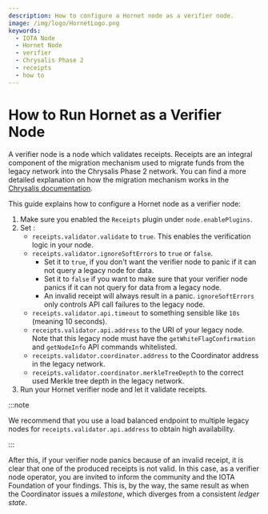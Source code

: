 ```yaml
---
description: How to configure a Hornet node as a verifier node.
image: /img/logo/HornetLogo.png
keywords:
  - IOTA Node
  - Hornet Node
  - verifier
  - Chrysalis Phase 2
  - receipts
  - how to
---
```


# How to Run Hornet as a Verifier Node

A verifier node is a node which validates receipts. Receipts are an integral component of the migration mechanism used to migrate funds from the legacy network into the Chrysalis Phase 2 network. You can find a more detailed explanation on how the migration mechanism works in the [Chrysalis documentation](/introduction/explanations/update/migration_mechanism).

This guide explains how to configure a Hornet node as a verifier node:

1. Make sure you enabled the `Receipts` plugin under `node.enablePlugins`.
2. Set :
   - `receipts.validator.validate` to `true`. This enables the verification logic in your node.
   - `receipts.validator.ignoreSoftErrors` to `true` or `false`.
     - Set it to `true`, if you don't want the verifier node to panic if it can not query a legacy node for data.
     - Set it to `false` if you want to make sure that your verifier node panics if it can not query for data from a legacy node.
     - An invalid receipt will always result in a panic. `ignoreSoftErrors` only controls API call failures to the legacy node.
   - `receipts.validator.api.timeout` to something sensible like `10s` (meaning 10 seconds).
   - `receipts.validator.api.address` to the URI of your legacy node. Note that this legacy node must have the `getWhiteFlagConfirmation` and `getNodeInfo` API commands whitelisted.
   - `receipts.validator.coordinator.address` to the Coordinator address in the legacy network.
   - `receipts.validator.coordinator.merkleTreeDepth` to the correct used Merkle tree depth in the legacy network.
3. Run your Hornet verifier node and let it validate receipts.

:::note

We recommend that you use a load balanced endpoint to multiple legacy nodes for `receipts.validator.api.address` to obtain high availability.

:::

After this, if your verifier node panics because of an invalid receipt, it is clear that one of the produced receipts is not valid. In this case, as a verifier node operator, you are invited to inform the community and the IOTA Foundation of your findings. This is, by the way, the same result as when the Coordinator issues a _milestone_, which diverges from a consistent _ledger state_.
